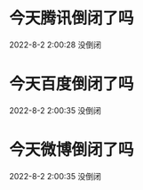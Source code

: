 # 今天腾讯倒闭了吗

2022-8-2 2:00:28 没倒闭

# 今天百度倒闭了吗

2022-8-2 2:00:35 没倒闭

# 今天微博倒闭了吗

2022-8-2 2:00:35 没倒闭

